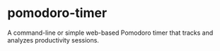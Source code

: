 # pomodoro-timer
A command-line or simple web-based Pomodoro timer that tracks and analyzes productivity sessions.

